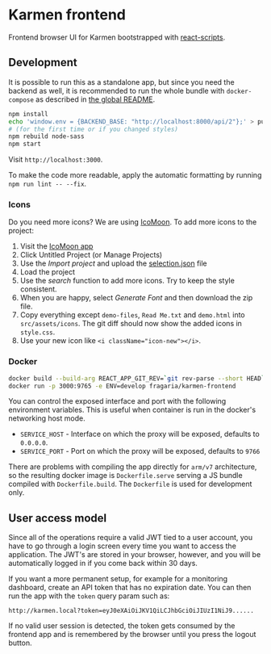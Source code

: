 # Karmen frontend

Frontend browser UI for Karmen bootstrapped with [react-scripts](https://www.npmjs.com/package/react-scripts).

## Development

It is possible to run this as a standalone app, but since you need the backend as well, it is
recommended to run the whole bundle with `docker-compose` as described in [the global README](../../README.md).

```sh
npm install
echo 'window.env = {BACKEND_BASE: "http://localhost:8000/api/2"};' > public/env.js
# (for the first time or if you changed styles)
npm rebuild node-sass
npm start
```

Visit `http://localhost:3000`.

To make the code more readable, apply the automatic formatting by running `npm run lint -- --fix`.

### Icons

Do you need more icons? We are using [IcoMoon](https://icomoon.io/app/). To add more icons to the project:

1. Visit the [IcoMoon app](https://icomoon.io/app/)
1. Click Untitled Project (or Manage Projects)
1. Use the *Import project* and upload the [selection.json](./src/assets/icons/selection.json) file
1. Load the project
1. Use the *search* function to add more icons. Try to keep the style consistent.
1. When you are happy, select *Generate Font* and then download the zip file.
1. Copy everything except `demo-files`, `Read Me.txt` and `demo.html` into `src/assets/icons`. The
git diff should now show the added icons in `style.css`.
1. Use your new icon like `<i className="icon-new"></i>`.


### Docker
 
```sh
docker build --build-arg REACT_APP_GIT_REV=`git rev-parse --short HEAD` -t fragaria/karmen-frontend .
docker run -p 3000:9765 -e ENV=develop fragaria/karmen-frontend
```

You can control the exposed interface and port with the following environment variables. This is useful when container is
run in the docker's networking host mode.

- `SERVICE_HOST` - Interface on which the proxy will be exposed, defaults to `0.0.0.0`. 
- `SERVICE_PORT` - Port on which the proxy will be exposed, defaults to `9766`


There are problems with compiling the app directly for `arm/v7` architecture, so the resulting docker image
is `Dockerfile.serve` serving a JS bundle compiled with `Dockerfile.build`. The `Dockerfile` is used
for development only.

## User access model

Since all of the operations require a valid JWT tied to a user account, you have to go through a login screen
every time you want to access the application. The JWT's are stored in your browser, however, and you will
be automatically logged in if you come back within 30 days.

If you want a more permanent setup, for example for a monitoring dashboard, create an API token that has
no expiration date. You can then run the app with the `token` query param such as:

`http://karmen.local?token=eyJ0eXAiOiJKV1QiLCJhbGciOiJIUzI1NiJ9......`

If no valid user session is detected, the token gets consumed by the frontend app and is remembered by
the browser until you press the logout button.

